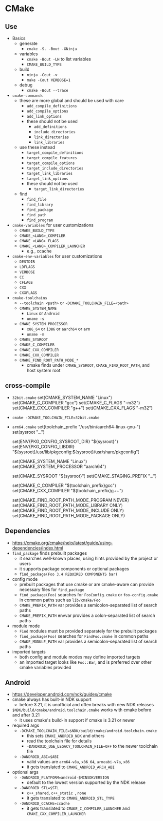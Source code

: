 CMake
=====

## Use

- Basics
  - generate
    - `cmake -S. -Bout -GNinja`
  - variables
    - `cmake -Bout -LH` to list variables
    - `CMAKE_BUILD_TYPE`
  - build
    - `ninja -Cout -v`
    - `make -Cout VERBOSE=1`
  - debug
    - `cmake -Bout --trace`
- `cmake-commands`
  - these are more global and should be used with care
    - `add_compile_definitions`
    - `add_compile_options`
    - `add_link_options` 
    - these should not be used
      - `add_definitions`
      - `include_directories`
      - `link_directories`
      - `link_libraries`
  - use these instead
    - `target_compile_definitions`
    - `target_compile_features`
    - `target_compile_options`
    - `target_include_directories`
    - `target_link_libraries`
    - `target_link_options`
    - these should not be used
      - `target_link_directories`
  - find
    - `find_file`
    - `find_library`
    - `find_package`
    - `find_path`
    - `find_program`
- `cmake-variables` for user customizations
  - `CMAKE_BUILD_TYPE`
  - `CMAKE_<LANG>_COMPILER`
  - `CMAKE_<LANG>_FLAGS`
  - `CMAKE_<LANG>_COMPILER_LAUNCHER`
    - e.g., ccache
- `cmake-env-variables` for user customizations
  - `DESTDIR`
  - `LDFLAGS`
  - `VERBOSE`
  - `CC`
  - `CFLAGS`
  - `CXX`
  - `CXXFLAGS`
- `cmake-toolchains`
  - `--toolchain <path>` or `-DCMAKE_TOOLCHAIN_FILE=<path>`
  - `CMAKE_SYSTEM_NAME`
    - `Linux` or `Android`
    - `uname -s`
  - `CMAKE_SYSTEM_PROCESSOR`
    - `x86_64` or `i386` or `aarch64` or `arm`
    - `uname -m`
  - `CMAKE_SYSROOT`
  - `CMAKE_C_COMPILER`
  - `CMAKE_CXX_COMPILER`
  - `CMAKE_CXX_COMPILER`
  - `CMAKE_FIND_ROOT_PATH_MODE_*`
    - cmake finds under `CMAKE_SYSROOT`, `CMAKE_FIND_ROOT_PATH`, and host
      system root

## cross-compile

- `32bit.cmake`
    set(CMAKE_SYSTEM_NAME "Linux")
    set(CMAKE_C_COMPILER "gcc")
    set(CMAKE_C_FLAGS "-m32")
    set(CMAKE_CXX_COMPILER "g++")
    set(CMAKE_CXX_FLAGS "-m32")
- `cmake -DCMAKE_TOOLCHAIN_FILE=32bit.cmake`
- `arm64.cmake`
    set(toolchain_prefix "/usr/bin/aarch64-linux-gnu-")
    set(sysroot "...")
    
    set(ENV{PKG_CONFIG_SYSROOT_DIR} "${sysroot}")
    set(ENV{PKG_CONFIG_LIBDIR} "${sysroot}/usr/lib/pkgconfig:${sysroot}/usr/share/pkgconfig")
    
    set(CMAKE_SYSTEM_NAME "Linux")
    set(CMAKE_SYSTEM_PROCESSOR "aarch64")
    
    set(CMAKE_SYSROOT "${sysroot}")
    set(CMAKE_STAGING_PREFIX "...")

    set(CMAKE_C_COMPILER "${toolchain_prefix}gcc")
    set(CMAKE_CXX_COMPILER "${toolchain_prefix}g++")
    
    set(CMAKE_FIND_ROOT_PATH_MODE_PROGRAM NEVER)
    set(CMAKE_FIND_ROOT_PATH_MODE_LIBRARY ONLY)
    set(CMAKE_FIND_ROOT_PATH_MODE_INCLUDE ONLY)
    set(CMAKE_FIND_ROOT_PATH_MODE_PACKAGE ONLY)

## Dependencies

- <https://cmake.org/cmake/help/latest/guide/using-dependencies/index.html>
- `find_package` finds prebuilt packages
  - it searches well-known places, using hints provided by the project or
    users
  - it supports package components or optional packages
  - `find_package(Foo 3.4 REQUIRED COMPONENTS bar)`
- config mode
  - prebuilt packages that use cmake or are cmake-aware can provide necessary
    files for `find_package`
  - `find_package(Foo)` searches for `FooConfig.cmake` or `foo-config.cmake`
    in common paths such as `lib/cmake/Foo`
  - `CMAKE_PREFIX_PATH` var provides a semicolon-separated list of search
    paths
  - `CMAKE_PREFIX_PATH` envvar provides a colon-separated list of search paths
- module mode
  - `Find` modules must be provided separately for the prebuilt packages
  - `find_package(Foo)` searches for `FindFoo.cmake` in common paths
  - `CMAKE_MODULE_PATH` var provides a semicolon-separated list of search
    paths
- imported targets
  - both config and module modes may define imported targets
  - an imported target looks like `Foo::Bar`, and is preferred over other
    cmake variables provided

## Android

- <https://developer.android.com/ndk/guides/cmake>
- cmake always has built-in NDK support
  - before 3.21, it is unofficial and often breaks with new NDK releases
- `$NDK/build/cmake/android.toolchain.cmake` works with cmake before and
  after 3.21
  - it uses cmake's build-in support if cmake is 3.21 or newer
- required args
  - `-DCMAKE_TOOLCHAIN_FILE=$NDK/build/cmake/android.toolchain.cmake`
    - this sets `CMAKE_ANDROID_NDK` and others
    - read the toolchain file for details
    - `-DANDROID_USE_LEGACY_TOOLCHAIN_FILE=OFF` to the newer toolchain file
  - `-DANDROID_ABI=$ABI`
    - valid values are `arm64-v8a`, `x86_64`, `armeabi-v7a`, `x86`
    - it gets translated to `CMAKE_ANDROID_ARCH_ABI`
- optional args
  - `-DANDROID_PLATFORM=android-$MINSDKVERSION`
    - default to the lowest version supported by the NDK release
  - `-DANDROID_STL=$STL`
    - `c++_shared`, `c++_static	`, `none`
    - it gets translated to `CMAKE_ANDROID_STL_TYPE`
  - `-DANDROID_CCACHE=ccache`
    - it gets translated to `CMAKE_C_COMPILER_LAUNCHER` and
      `CMAKE_CXX_COMPILER_LAUNCHER`
